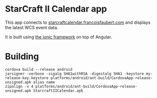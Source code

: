 StarCraft II Calendar app
=========================

This app connects to [starcraftcalendar.francoisfaubert.com](http://starcraftcalendar.francoisfaubert.com/) and displays the latest WCS event data.

It is built using [the ionic framework](http://ionicframework.com/) on top of Angular.


Building
========

    cordova build --release android
    jarsigner -verbose -sigalg SHA1withRSA -digestalg SHA1 -keystore my-release-key.keystore platforms/android/ant-build/CordovaApp-release-unsigned.apk alias_name
    zipalign -v 4 platforms/android/ant-build/CordovaApp-release-unsigned.apk StarcraftIICalendar.apk
